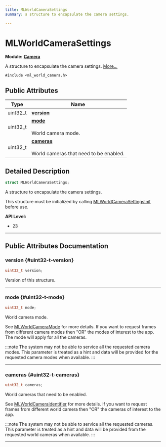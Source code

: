 ```yaml
---
title: MLWorldCameraSettings
summary: a structure to encapsulate the camera settings. 

---
```


# MLWorldCameraSettings

**Module:** **[Camera](/versioned_docs/version-22-Feb-2023/api-ref/api/Modules/group___camera/group___camera.md)**



A structure to encapsulate the camera settings.  [More...](#detailed-description)


`#include <ml_world_camera.h>`

## Public Attributes

| Type           | Name           |
| -------------- | -------------- |
| uint32_t | **[version](/versioned_docs/version-22-Feb-2023/api-ref/api/Modules/group___camera/struct_m_l_world_camera_settings.md#uint32-t-version)**  |
| uint32_t | **[mode](/versioned_docs/version-22-Feb-2023/api-ref/api/Modules/group___camera/struct_m_l_world_camera_settings.md#uint32-t-mode)** <br></br>World camera mode.  |
| uint32_t | **[cameras](/versioned_docs/version-22-Feb-2023/api-ref/api/Modules/group___camera/struct_m_l_world_camera_settings.md#uint32-t-cameras)** <br></br>World cameras that need to be enabled.  |

## Detailed Description

```cpp
struct MLWorldCameraSettings;
```

A structure to encapsulate the camera settings. 

This structure must be initialized by calling [MLWorldCameraSettingsInit](/versioned_docs/version-22-Feb-2023/api-ref/api/Modules/group___camera/group___camera.md#void-mlworldcamerasettingsinit) before use.




**API Level:**
  * 23 




-----------
## Public Attributes Documentation

### version {#uint32-t-version}

```cpp
uint32_t version;
```


Version of this structure. 





-----------

### mode {#uint32-t-mode}

```cpp
uint32_t mode;
```

World camera mode. 

See [MLWorldCameraMode](/versioned_docs/version-22-Feb-2023/api-ref/api/Modules/group___camera/group___camera.md#enum-mlworldcameramode) for more details. If you want to request frames from different camera modes then "OR" the modes of interest to the app. The mode will apply for all the cameras.



:::note
The system may not be able to service all the requested camera modes. This parameter is treated as a hint and data will be provided for the requested camera modes when available. 
:::



-----------

### cameras {#uint32-t-cameras}

```cpp
uint32_t cameras;
```

World cameras that need to be enabled. 

See [MLWorldCameraIdentifier](/versioned_docs/version-22-Feb-2023/api-ref/api/Modules/group___camera/group___camera.md#enum-mlworldcameraidentifier) for more details. If you want to request frames from different world camera then "OR" the cameras of interest to the app.



:::note
The system may not be able to service all the requested cameras. This parameter is treated as a hint and data will be provided from the requested world cameras when available. 
:::



-----------


